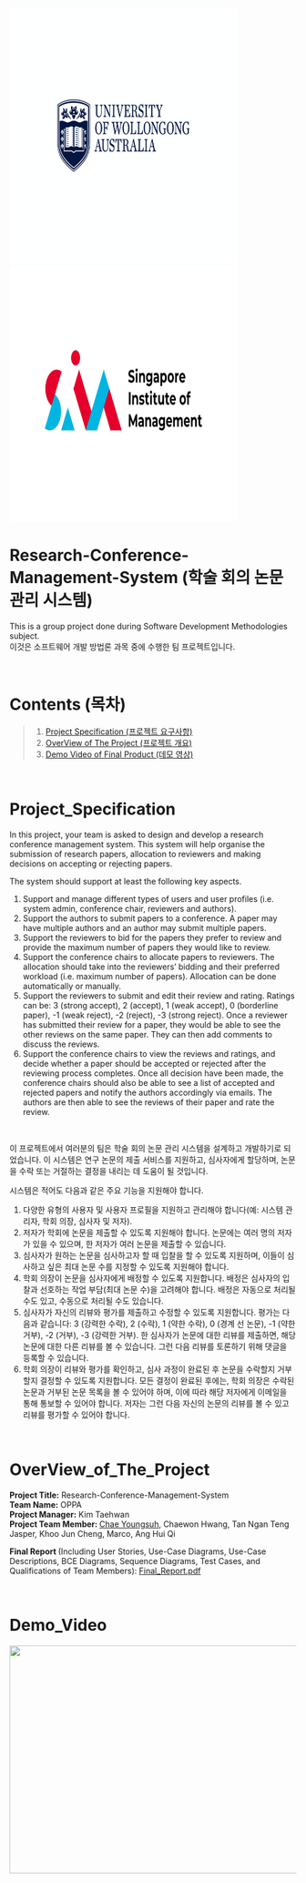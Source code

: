 <div>
  <img src="https://github.com/anica0206/Contactless-Hotel-Check-In-System/blob/main/doc/uow_logo.png"  width="400" height="450"/>
  <img src="https://github.com/anica0206/Contactless-Hotel-Check-In-System/blob/main/doc/sim_logo.jpg"  width="400" height="450"/>
</div>
                                          
# Research-Conference-Management-System (학술 회의 논문 관리 시스템)
This is a group project done during Software Development Methodologies subject.<br>
이것은 소프트웨어 개발 방법론 과목 중에 수행한 팀 프로젝트입니다.

<br>

# Contents (목차)

>1. [Project Specification (프로젝트 요구사항)](#Project_Specification)
>2. [OverView of The Project (프로젝트 개요)](#OverView_of_The_Project)
>3. [Demo Video of Final Product (데모 영상)](#Demo_Video)

<br>

# Project_Specification
In this project, your team is asked to design and develop a research conference management system. This 
system will help organise the submission of research papers, allocation to reviewers and making decisions on 
accepting or rejecting papers. 

The system should support at least the following key aspects. 
1. Support and manage different types of users and user profiles (i.e. system admin, conference chair, 
reviewers and authors). 
2. Support the authors to submit papers to a conference. A paper may have multiple authors and an author 
may submit multiple papers. 
3. Support the reviewers to bid for the papers they prefer to review and provide the maximum number of 
papers they would like to review. 
4. Support the conference chairs to allocate papers to reviewers. The allocation should take into the 
reviewers’ bidding and their preferred workload (i.e. maximum number of papers). Allocation can be 
done automatically or manually. 
5. Support the reviewers to submit and edit their review and rating. Ratings can be: 3 (strong accept), 2 
(accept), 1 (weak accept), 0 (borderline paper), -1 (weak reject), -2 (reject), -3 (strong reject). Once a 
reviewer has submitted their review for a paper, they would be able to see the other reviews on the same
paper. They can then add comments to discuss the reviews. 
6. Support the conference chairs to view the reviews and ratings, and decide whether a paper should be 
accepted or rejected after the reviewing process completes. Once all decision have been made, the 
conference chairs should also be able to see a list of accepted and rejected papers and notify the authors 
accordingly via emails. The authors are then able to see the reviews of their paper and rate the review.

<br>

이 프로젝트에서 여러분의 팀은 학술 회의 논문 관리 시스템을 설계하고 개발하기로 되었습니다.
이 시스템은 연구 논문의 제출 서비스를 지원하고, 심사자에게 할당하며, 논문을 수락 또는 거절하는 결정을 내리는 데 도움이 될 것입니다.

시스템은 적어도 다음과 같은 주요 기능을 지원해야 합니다.

1. 다양한 유형의 사용자 및 사용자 프로필을 지원하고 관리해야 합니다(예: 시스템 관리자, 학회 의장, 심사자 및 저자).
2. 저자가 학회에 논문을 제출할 수 있도록 지원해야 합니다. 논문에는 여러 명의 저자가 있을 수 있으며, 한 저자가 여러 논문을 제출할 수 있습니다.
3. 심사자가 원하는 논문을 심사하고자 할 때 입찰을 할 수 있도록 지원하며, 이들이 심사하고 싶은 최대 논문 수를 지정할 수 있도록 지원해야 합니다.
4. 학회 의장이 논문을 심사자에게 배정할 수 있도록 지원합니다. 배정은 심사자의 입찰과 선호하는 작업 부담(최대 논문 수)을 고려해야 합니다. 배정은 자동으로 처리될 수도 있고, 수동으로 처리될 수도 있습니다.
5. 심사자가 자신의 리뷰와 평가를 제출하고 수정할 수 있도록 지원합니다. 평가는 다음과 같습니다: 3 (강력한 수락), 2 (수락), 1 (약한 수락), 0 (경계 선 논문), -1 (약한 거부), -2 (거부), -3 (강력한 거부). 한 심사자가 논문에 대한 리뷰를 제출하면, 해당 논문에 대한 다른 리뷰를 볼 수 있습니다. 그런 다음 리뷰를 토론하기 위해 댓글을 등록할 수 있습니다.
6. 학회 의장이 리뷰와 평가를 확인하고, 심사 과정이 완료된 후 논문을 수락할지 거부할지 결정할 수 있도록 지원합니다. 모든 결정이 완료된 후에는, 학회 의장은 수락된 논문과 거부된 논문 목록을 볼 수 있어야 하며, 이에 따라 해당 저자에게 이메일을 통해 통보할 수 있어야 합니다. 저자는 그런 다음 자신의 논문의 리뷰를 볼 수 있고 리뷰를 평가할 수 있어야 합니다.

<br>

# OverView_of_The_Project

<b>Project Title:</b> Research-Conference-Management-System <br>
<b>Team Name:</b> OPPA <br>
<b>Project Manager:</b> Kim Taehwan <br>
<b>Project Team Member: </b> [Chae Youngsuh](https://github.com/anica0206), Chaewon Hwang, Tan Ngan Teng Jasper, Khoo Jun Cheng, Marco, Ang Hui Qi <br>

<b>Final Report </b>(Including User Stories, Use-Case Diagrams, Use-Case Descriptions, BCE Diagrams, Sequence Diagrams, Test Cases, and Qualifications of Team Members):
[Final_Report.pdf](https://github.com/anica0206/Research-Conference-Management-System/blob/main/doc/OPPA_Final%20Report.pdf)

<br>

# Demo_Video

<img src="https://github.com/anica0206/Research-Conference-Management-System/blob/main/doc/T1_Oppa_live_demo.gif"  width="800" height="400"/>



</details>
  

